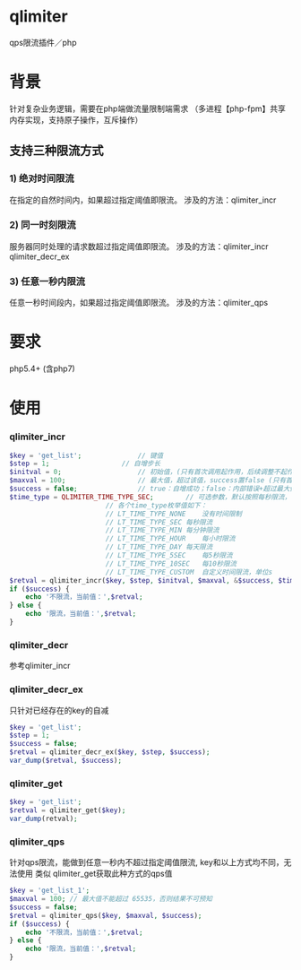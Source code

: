 # qlimiter
qps限流插件／php

# 背景
针对复杂业务逻辑，需要在php端做流量限制端需求
（多进程【php-fpm】共享内存实现，支持原子操作，互斥操作）
## 支持三种限流方式
### 1) 绝对时间限流	
在指定的自然时间内，如果超过指定阈值即限流。
涉及的方法：qlimiter_incr
### 2) 同一时刻限流
服务器同时处理的请求数超过指定阈值即限流。
涉及的方法：qlimiter_incr qlimiter_decr_ex
### 3) 任意一秒内限流
任意一秒时间段内，如果超过指定阈值即限流。
涉及的方法：qlimiter_qps

# 要求
php5.4+ (含php7)

# 使用
### qlimiter_incr
```php
$key = 'get_list'; 				// 键值
$step = 1;					// 自增步长
$initval = 0;					// 初始值，(只有首次调用起作用，后续调整不起作用)
$maxval = 100;					// 最大值，超过该值，success置false (只有首次调用起作用，后续调整不起作用)
$success = false;				// true：自增成功；false：内部错误+超过最大值错误
$time_type = QLIMITER_TIME_TYPE_SEC;		// 可选参数，默认按照每秒限流，（如没有时间限制设置为 QLIMITER_TIME_TYPE_NONE）(只有首次调用起作用，后续调整不起作用)
						// 各个time_type枚举值如下：
						// LT_TIME_TYPE_NONE	没有时间限制
						// LT_TIME_TYPE_SEC	每秒限流
						// LT_TIME_TYPE_MIN	每分钟限流
						// LT_TIME_TYPE_HOUR	每小时限流
						// LT_TIME_TYPE_DAY	每天限流
						// LT_TIME_TYPE_5SEC	每5秒限流
						// LT_TIME_TYPE_10SEC	每10秒限流
						// LT_TIME_TYPE_CUSTOM	自定义时间限流，单位s
$retval = qlimiter_incr($key, $step, $initval, $maxval, &$success, $time_type);	// 返回自增后的值
if ($success) {
	echo '不限流，当前值：',$retval;
} else {
	echo '限流，当前值：',$retval;
}
```
### qlimiter_decr 
参考qlimiter_incr

### qlimiter_decr_ex 
只针对已经存在的key的自减
```php
$key = 'get_list';
$step = 1;
$success = false;
$retval = qlimiter_decr_ex($key, $step, $success);
var_dump($retval, $success);
```

### qlimiter_get
```php
$key = 'get_list';
$retval = qlimiter_get($key);
var_dump(retval);
```

### qlimiter_qps 
针对qps限流，能做到任意一秒内不超过指定阈值限流, key和以上方式均不同，无法使用 类似 qlimiter_get获取此种方式的qps值
```php
$key = 'get_list_1';
$maxval = 100; // 最大值不能超过 65535，否则结果不可预知
$success = false;
$retval = qlimiter_qps($key, $maxval, $success);
if ($success) {
	echo '不限流，当前值：',$retval;
} else {
	echo '限流，当前值：',$retval;
}
```



